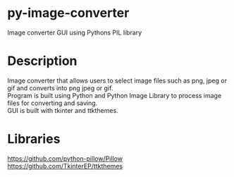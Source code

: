 # py-image-converter
Image converter GUI using Pythons PIL library

# Description
Image converter that allows users to select image files such as png, jpeg or gif and converts into png jpeg or gif. <br>
Program is built using Python and Python Image Library to process image files for converting and saving. <br>
GUI is built with tkinter and ttkthemes. <br>

# Libraries
https://github.com/python-pillow/Pillow <br>
https://github.com/TkinterEP/ttkthemes
